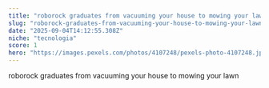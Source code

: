 ```yaml
---
title: "roborock graduates from vacuuming your house to mowing your lawn"
slug: "roborock-graduates-from-vacuuming-your-house-to-mowing-your-lawn"
date: "2025-09-04T14:12:55.308Z"
niche: "tecnologia"
score: 1
hero: "https://images.pexels.com/photos/4107248/pexels-photo-4107248.jpeg?auto=compress&cs=tinysrgb&fit=crop&h=627&w=1200&auto=compress&cs=tinysrgb&w=1024&h=576&fit=crop"
---
```


roborock graduates from vacuuming your house to mowing your lawn
